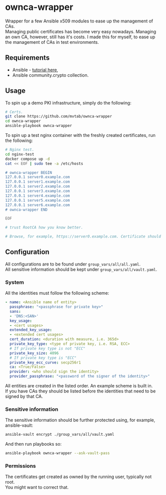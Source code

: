 # ownca-wrapper
Wrapper for a few Ansible x509 modules to ease up the management of CAs.  
Managing public certificates has become very easy nowadays. Managing an own CA, however, still has it's costs. I made this for myself, to ease up the management of CAs in test environments.

## Requirements
- Ansible - [tutorial here](https://docs.ansible.com/ansible/latest/installation_guide/intro_installation.html),
- Ansible community.crypto collection.

## Usage
To spin up a demo PKI infrastructure, simply do the following:
```bash
# Certs.
git clone https://github.com/mvtab/ownca-wrapper
cd ownca-wrapper
ansible-playbook ownca-wrapper
```

To spin up a test nginx container with the freshly created certificates, run the following:
```bash
# Nginx test.
cd nginx-test
docker compose up -d
cat << EOF | sudo tee -a /etc/hosts

# ownca-wrapper BEGIN
127.0.0.1 server0.example.com
127.0.0.1 server1.example.com
127.0.0.1 server2.example.com
127.0.0.1 server3.example.com
127.0.0.1 server4.example.com
127.0.0.1 server5.example.com
127.0.0.1 server6.example.com
# ownca-wrapper END

EOF

# trust RootCA how you know better.

# Browse, for example, https://server0.example.com. Certificate should be instantly trusted and the connection secure.

```

## Configuration
All configurations are to be found under `group_vars/all/all.yaml`.  
All sensitive information should be kept under `group_vars/all/vault.yaml`.  

### System
All the identities must follow the following scheme:
```yaml
- name: <Ansible name of entity>
  passphrase: "<passphrase for private key>"
  sans:
  - 'DNS:<SAN>'
  key_usage:
  - <cert usages>
  extended_key_usage:
  - <extended cert usages>
  cert_duration: <duration with measure, i.e. 365d>
  private_key_type: <type of private key, i.e. RSA, ECC>
  # If private key type is not "ECC"
  private_key_size: 4096
  # If private key type is "ECC"
  private_key_ecc_curve: secp256r1
  ca: <True/False>
  provider: <who should sign the identity>
  provider_passphrase: "<password of the signer of the identity>"
```
All entities are created in the listed order. An example scheme is built in.  
If you have CAs they should be listed before the identities that need to be signed by that CA.  

### Sensitive information
The sensitive information should be further protected using, for example, ansible-vault:  
```bash
ansible-vault encrypt ./group_vars/all/vault.yaml
```
And then run playbooks so:  
```bash
ansible-playbook ownca-wrapper --ask-vault-pass
```

### Permissions
The certificates get created as owned by the running user, typically not root.  
You might want to correct that.  
